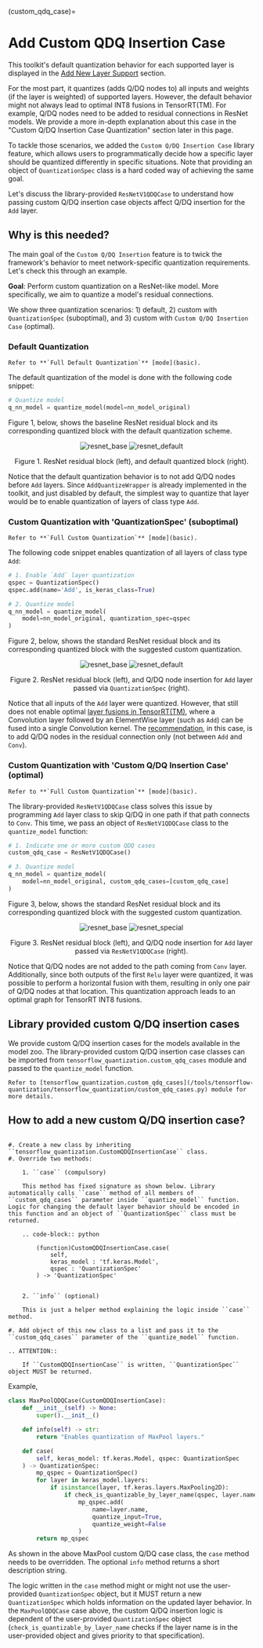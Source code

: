 (custom_qdq_case)=

# **Add Custom QDQ Insertion Case**

This toolkit's default quantization behavior for each supported layer is displayed in the [Add New Layer Support](new_layer_support) section.

For the most part, it quantizes (adds Q/DQ nodes to) all inputs and weights (if the layer is weighted) of supported layers. However, the default behavior might not always lead to optimal INT8 fusions in TensorRT(TM). For example, Q/DQ nodes need to be added to residual connections in ResNet models. We provide a more in-depth explanation about this case in the "Custom Q/DQ Insertion Case Quantization" section later in this page.

To tackle those scenarios, we added the `Custom Q/DQ Insertion Case` library feature, which allows users to programmatically decide how a specific layer should be quantized differently in specific situations. Note that providing an object of `QuantizationSpec` class is a hard coded way of achieving the same goal.

Let's discuss the library-provided `ResNetV1QDQCase` to understand how passing custom Q/DQ insertion case objects affect Q/DQ insertion for the `Add` layer. 

## **Why is this needed?**

The main goal of the `Custom Q/DQ Insertion` feature is to twick the framework's behavior to meet network-specific quantization requirements. Let's check this through an example.

**Goal**: Perform custom quantization on a ResNet-like model. More specifically, we aim to quantize a model's residual connections.

We show three quantization scenarios: 1) default, 2) custom with `QuantizationSpec` (suboptimal), and 3) custom with `Custom Q/DQ Insertion Case` (optimal).

### **Default Quantization**
````{note}
Refer to **`Full Default Quantization`** [mode](basic).
````

The default quantization of the model is done with the following code snippet:

```python
# Quantize model
q_nn_model = quantize_model(model=nn_model_original)
```

Figure 1, below, shows the baseline ResNet residual block and its corresponding quantized block with the default quantization scheme.

<div align="center">  

![resnet_base](./assets/special_qdq_base.png) 
![resnet_default](./assets/special_qdq_default.png)

Figure 1. ResNet residual block (left), and default quantized block (right).
</div>  

Notice that the default quantization behavior is to not add Q/DQ nodes before `Add` layers. Since `AddQuantizeWrapper`
 is already implemented in the toolkit, and just disabled by default, the simplest way to quantize that layer would be
 to enable quantization of layers of class type `Add`.

### **Custom Quantization with 'QuantizationSpec' (suboptimal)**
````{note}
Refer to **`Full Custom Quantization`** [mode](basic).
````

The following code snippet enables quantization of all layers of class type `Add`:

```python
# 1. Enable `Add` layer quantization
qspec = QuantizationSpec()
qspec.add(name='Add', is_keras_class=True)

# 2. Quantize model
q_nn_model = quantize_model(
    model=nn_model_original, quantization_spec=qspec
)
```

Figure 2, below, shows the standard ResNet residual block and its corresponding quantized block with the suggested custom quantization.

<div align="center">  

![resnet_base](./assets/special_qdq_base.png) 
![resnet_default](./assets/special_qdq_qspec.png)

Figure 2. ResNet residual block (left), and Q/DQ node insertion for `Add` layer passed via `QuantizationSpec` (right).
</div>  

Notice that all inputs of the `Add` layer were quantized. However, that still does not enable optimal [layer fusions in TensorRT(TM)](https://docs.nvidia.com/deeplearning/tensorrt/developer-guide/index.html#enable-fusion), where a Convolution layer followed by an ElementWise layer (such as `Add`) can be fused into a single Convolution kernel.
 The [recommendation](https://docs.nvidia.com/deeplearning/tensorrt/developer-guide/index.html#qdq-placement-recs__xxx), in this case, is to add Q/DQ nodes in the residual connection only (not between `Add` and `Conv`).

### **Custom Quantization with 'Custom Q/DQ Insertion Case' (optimal)**
````{note}
Refer to **`Full Custom Quantization`** [mode](basic).
````

The library-provided `ResNetV1QDQCase` class solves this issue by programming `Add` layer class to skip Q/DQ in one path if that path connects to `Conv`.
 This time, we pass an object of `ResNetV1QDQCase` class to the `quantize_model` function:

```python
# 1. Indicate one or more custom QDQ cases 
custom_qdq_case = ResNetV1QDQCase()

# 3. Quantize model
q_nn_model = quantize_model(
    model=nn_model_original, custom_qdq_cases=[custom_qdq_case]
)
```

Figure 3, below, shows the standard ResNet residual block and its corresponding quantized block with the suggested custom quantization.

<div align="center"> 

![resnet_base](./assets/special_qdq_base.png)
![resnet_special](./assets/special_qdq_customqdqcase.png)

Figure 3. ResNet residual block (left), and Q/DQ node insertion for `Add` layer passed via `ResNetV1QDQCase` (right).
</div>

Notice that Q/DQ nodes are not added to the path coming from `Conv` layer. Additionally, since both outputs of the first `Relu` layer were quantized, it was possible to perform a horizontal fusion with them, resulting in only one pair of Q/DQ nodes at that location.
 This quantization approach leads to an optimal graph for TensorRT INT8 fusions.

## **Library provided custom Q/DQ insertion cases**

We provide custom Q/DQ insertion cases for the models available in the model zoo. The library-provided custom Q/DQ insertion case classes can be imported from `tensorflow_quantization.custom_qdq_cases` module and passed to the `quantize_model` function.

```{note}
Refer to [tensorflow_quantization.custom_qdq_cases](/tools/tensorflow-quantization/tensorflow_quantization/custom_qdq_cases.py) module for more details.
```

## **How to add a new custom Q/DQ insertion case?**

```{eval-rst}

#. Create a new class by inheriting ``tensorflow_quantization.CustomQDQInsertionCase`` class.
#. Override two methods:

    1. ``case`` (compulsory) 
    
    This method has fixed signature as shown below. Library automatically calls ``case`` method of all members of ``custom_qdq_cases`` parameter inside ``quantize_model`` function. Logic for changing the default layer behavior should be encoded in this function and an object of ``QuantizationSpec`` class must be returned.

    .. code-block:: python

        (function)CustomQDQInsertionCase.case(
            self, 
            keras_model : 'tf.keras.Model', 
            qspec : 'QuantizationSpec'
        ) -> 'QuantizationSpec'


    2. ``info`` (optional)  
    
    This is just a helper method explaining the logic inside ``case`` method.

#. Add object of this new class to a list and pass it to the ``custom_qdq_cases`` parameter of the ``quantize_model`` function.

```

```{eval-rst}
.. ATTENTION::

    If ``CustomQDQInsertionCase`` is written, ``QuantizationSpec`` object MUST be returned.

```

Example,

```python
class MaxPoolQDQCase(CustomQDQInsertionCase):
    def __init__(self) -> None:
        super().__init__()

    def info(self) -> str:
        return "Enables quantization of MaxPool layers."

    def case(
        self, keras_model: tf.keras.Model, qspec: QuantizationSpec
    ) -> QuantizationSpec:
        mp_qspec = QuantizationSpec()
        for layer in keras_model.layers:
            if isinstance(layer, tf.keras.layers.MaxPooling2D):
                if check_is_quantizable_by_layer_name(qspec, layer.name):
                    mp_qspec.add(
                        name=layer.name,
                        quantize_input=True,
                        quantize_weight=False
                    )
        return mp_qspec
```

As shown in the above MaxPool custom Q/DQ case class, the `case` method needs to be overridden. The optional `info` method returns a short description string.

The logic written in the `case` method might or might not use the user-provided `QuantizationSpec` object, but it MUST return a new `QuantizationSpec` which holds information on the updated layer behavior. In the `MaxPoolQDQCase` case above, the custom Q/DQ insertion logic is dependent of the user-provided `QuantizationSpec` object (`check_is_quantizable_by_layer_name` checks if the layer name is in the user-provided object and gives priority to that specification).
